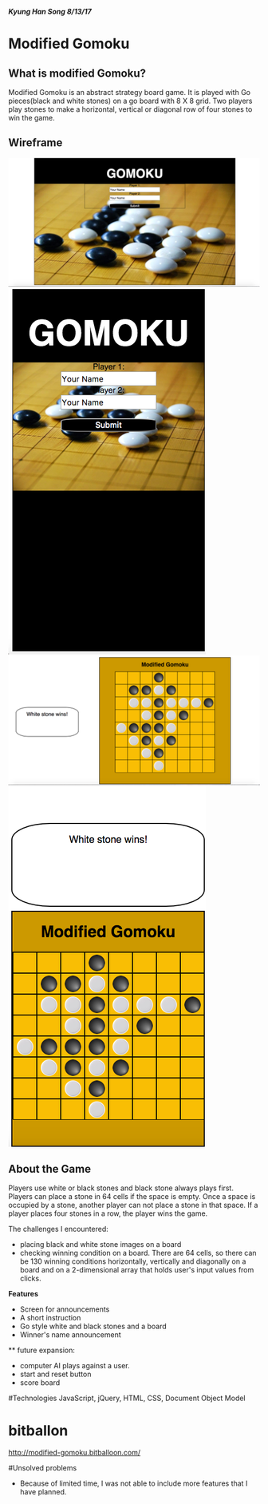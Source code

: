 ***Kyung Han Song 8/13/17***

# Modified Gomoku

## What is modified Gomoku?

  Modified Gomoku is an abstract strategy board game. It is played with 
  Go pieces(black and white stones) on a go board with 8 X 8 grid. 
  Two players play stones to make a horizontal, vertical or diagonal row of four stones to win the game.  

## Wireframe
![wireframes2](./images/landing-wireFrame.png)
![wireframes4](./images/landing-media.png)
![wireframes](./images/wireFrame.png)
![wireframes3](./images/wireFrame-media.png)

## About the Game
    
Players use white or black stones and black stone always plays first. 
Players can place a stone in 64 cells if the space is empty. Once a space is occupied by a stone,
another player can not place a stone in that space. If a player places four stones in a row, the player wins the game.  

The challenges I encountered:
- placing black and white stone images on a board
- checking winning condition on a board. There are 64 cells, so there can be 
  130 winning conditions horizontally, vertically and diagonally on a board 
  and on a 2-dimensional array that holds user's input values from clicks. 
  

**Features**

- Screen for announcements
- A short instruction 
- Go style white and black stones and a board 
- Winner's name announcement

** future expansion: 
- computer AI plays against a user. 
- start and reset button
- score board


#Technologies 
JavaScript, jQuery, HTML, CSS, Document Object Model

# bitballon 
http://modified-gomoku.bitballoon.com/

#Unsolved problems
- Because of limited time, I was not able to include more features that I have planned.
 
